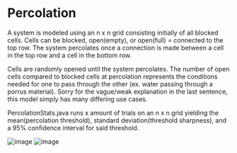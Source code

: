 # Percolation
A system is modeled using an n x n grid consisting initially of all blocked cells. Cells can be blocked, open(empty), or open(full) = connected to the top row. The system percolates once a connection is made between a cell in the top row and a cell in the bottom row. 

Cells are randomly opened until the system percolates. The number of open cells compared to blocked cells at percolation represents the conditions needed for one to pass through the other (ex. water passing through a porrus material). Sorry for the vague/weak explanation in the last sentence, this model simply has many differing use cases.

PercolationStats.java runs x amount of trials on an n x n grid yielding the mean(percolation threshold), standard deviation(threshold sharpness), and a 95% confidence interval for said threshold.

![image](https://user-images.githubusercontent.com/84862652/129913336-ec5d32e0-b0b1-478b-a438-3ee7077346d7.png)
![image](https://user-images.githubusercontent.com/84862652/129913371-a0c5a9cb-d1d6-4b82-a83a-8e088fbf7fa6.png)
